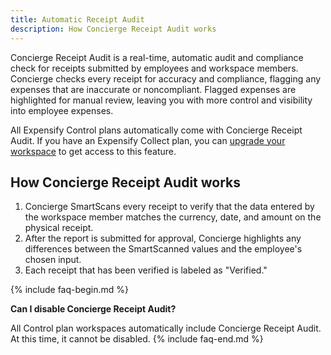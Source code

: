 ```yaml
---
title: Automatic Receipt Audit
description: How Concierge Receipt Audit works
---
```


Concierge Receipt Audit is a real-time, automatic audit and compliance check for receipts submitted by employees and workspace members. Concierge checks every receipt for accuracy and compliance, flagging any expenses that are inaccurate or noncompliant. Flagged expenses are highlighted for manual review, leaving you with more control and visibility into employee expenses.

All Expensify Control plans automatically come with Concierge Receipt Audit. If you have an Expensify Collect plan, you can [upgrade your workspace](https://help.expensify.com/articles/expensify-classic/expensify-billing/Change-Plan-Or-Subscription) to get access to this feature. 

## How Concierge Receipt Audit works

1. Concierge SmartScans every receipt to verify that the data entered by the workspace member matches the currency, date, and amount on the physical receipt.
2. After the report is submitted for approval, Concierge highlights any differences between the SmartScanned values and the employee's chosen input.
3. Each receipt that has been verified is labeled as "Verified."

{% include faq-begin.md %}

**Can I disable Concierge Receipt Audit?**

All Control plan workspaces automatically include Concierge Receipt Audit. At this time, it cannot be disabled. 
{% include faq-end.md %}
